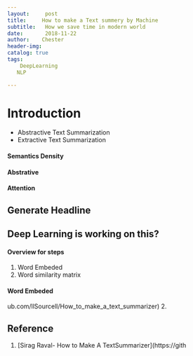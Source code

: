 ```yaml
---
layout:     post
title:     How to make a Text summery by Machine
subtitle:   How we save time in modern world
date:       2018-11-22
author:    Chester
header-img: 
catalog: true
tags:
    DeepLearning
   NLP

---
```


# Introduction

- Abstractive Text Summarization
- Extractive Text Summarization


#### Semantics Density
#### Abstrative
#### Attention

## Generate Headline

## Deep Learning is working on this?
#### Overview for steps

 1. Word Embeded
 2. Word similarity matrix


#### Word Embeded

ub.com/llSourcell/How_to_make_a_text_summarizer)
 2. 


## Reference

 1. [Sirag Raval- How to Make A TextSummarizer](https://gith
<!--stackedit_data:
eyJoaXN0b3J5IjpbNTU2MzI2OTQxXX0=
-->